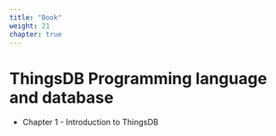 ```yaml
---
title: "Book"
weight: 21
chapter: true
---
```


# ThingsDB Programming language and database

- Chapter 1 - Introduction to ThingsDB
